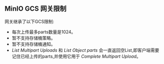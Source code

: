 ## MinIO GCS 网关限制

网关继承了以下GCS限制:

- 每次上传最多parts数量是1024。
- 暂不支持存储桶策略。
- 暂不支持存储桶通知。
- _List Multipart Uploads_ 和 _List Object parts_ 会一直返回空List,即客户端需要记住已经上传的parts,并使用它用于 _Complete Multipart Upload_。

